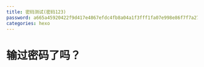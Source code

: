 ```yaml
---
title: 密码测试(密码123)
password: a665a45920422f9d417e4867efdc4fb8a04a1f3fff1fa07e998e86f7f7a27ae3
categories: hexo
---
```




# 输过密码了吗？

